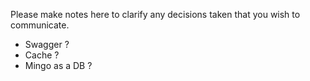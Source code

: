 Please make notes here to clarify any decisions taken that you wish to communicate.


* Swagger ?
* Cache ?
* Mingo as a DB ?




